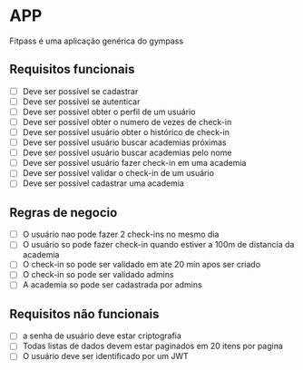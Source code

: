 # APP

Fitpass é uma aplicação genérica do gympass

## Requisitos funcionais

- [ ] Deve ser possível se cadastrar
- [ ] Deve ser possível se autenticar
- [ ] Deve ser possível obter o perfil de um usuário
- [ ] Deve ser possível obter o numero de vezes de check-in
- [ ] Deve ser possível usuário obter o histórico de check-in
- [ ] Deve ser possível usuário buscar academias próximas
- [ ] Deve ser possível usuário buscar academias pelo nome
- [ ] Deve ser possível usuário fazer check-in em uma academia
- [ ] Deve ser possível validar o check-in de um usuário
- [ ] Deve ser possível cadastrar uma academia

## Regras de negocio

- [ ] O usuário nao pode fazer 2 check-ins no mesmo dia
- [ ] O usuário so pode fazer check-in quando estiver a 100m de distancia da academia
- [ ] O check-in so pode ser validado em ate 20 min apos ser criado
- [ ] O check-in so pode ser validado admins
- [ ] A academia so pode ser cadastrada por admins

## Requisitos não funcionais

- [ ] a senha de usuário deve estar criptografia
- [ ] Todas listas de dados devem estar paginados em 20 itens por pagina
- [ ] O usuário deve ser identificado por um JWT

